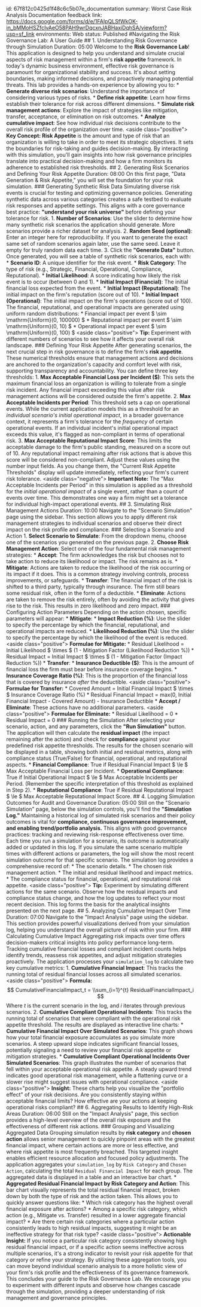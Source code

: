 id: 67f812c0425d1f48c6c5b07e_documentation
summary: Worst Case Risk Analysis Documentation
feedback link: https://docs.google.com/forms/d/e/1FAIpQLSfWkOK-in_bMMoHSZfcIvAeO58PAH9wrDqcxnJABHaxiDqhSA/viewform?usp=sf_link
environments: Web
status: Published
#Navigating the Risk Governance Lab: A User Guide  ## 1. Understanding Risk Governance through Simulation Duration: 05:00  Welcome to the **Risk Governance Lab**! This application is designed to help you understand and simulate crucial aspects of risk management within a firm's **risk appetite** framework. In today's dynamic business environment, effective risk governance is paramount for organizational stability and success. It's about setting boundaries, making informed decisions, and proactively managing potential threats.  This lab provides a hands-on experience by allowing you to: *   **Generate diverse risk scenarios**: Understand the importance of considering various types of risks. *   **Define risk appetite**: Learn how firms establish their tolerance for risk across different dimensions. *   **Simulate risk management actions**: Explore the impact of strategies like mitigation, transfer, acceptance, or elimination on risk outcomes. *   **Analyze cumulative impact**: See how individual risk decisions contribute to the overall risk profile of the organization over time.  <aside class=\"positive\"> <b>Key Concept: Risk Appetite</b> is the amount and type of risk that an organization is willing to take in order to meet its strategic objectives. It sets the boundaries for risk-taking and guides decision-making. </aside>  By interacting with this simulation, you'll gain insights into how risk governance principles translate into practical decision-making and how a firm monitors its adherence to established risk thresholds.  ## 2. Generating Risk Scenarios and Defining Your Risk Appetite Duration: 08:00  On this first page, \"Data Generation & Risk Appetite,\" you will set the foundation for your risk simulation.  ### Generating Synthetic Risk Data  Simulating diverse risk events is crucial for testing and optimizing governance policies. Generating synthetic data across various categories creates a safe testbed to evaluate risk responses and appetite settings. This aligns with a core governance best practice: **\"understand your risk universe\"** before defining your tolerance for risk.  1.  **Number of Scenarios**: Use the slider to determine how many synthetic risk scenarios the application should generate. More scenarios provide a richer dataset for analysis. 2.  **Random Seed (optional)**: Enter an integer here for reproducibility. If you want to generate the exact same set of random scenarios again later, use the same seed. Leave it empty for truly random data each time. 3.  Click the **\"Generate Data\"** button.  Once generated, you will see a table of synthetic risk scenarios, each with: *   **Scenario ID**: A unique identifier for the risk event. *   **Risk Category**: The type of risk (e.g., Strategic, Financial, Operational, Compliance, Reputational). *   **Initial Likelihood**: A score indicating how likely the risk event is to occur (between 0 and 1). *   **Initial Impact (Financial)**: The initial financial loss expected from the event. *   **Initial Impact (Reputational)**: The initial impact on the firm's reputation (score out of 10). *   **Initial Impact (Operational)**: The initial impact on the firm's operations (score out of 100).  The financial, reputational, and operational impacts are generated using uniform random distributions: *   Financial impact per event $ \\sim \\mathrm{Uniform}(0, 100000) $ *   Reputational impact per event $ \\sim \\mathrm{Uniform}(0, 10) $ *   Operational impact per event $ \\sim \\mathrm{Uniform}(0, 100) $  <aside class=\"positive\"> <b>Tip:</b> Experiment with different numbers of scenarios to see how it affects your overall risk landscape. </aside>  ### Defining Your Risk Appetite  After generating scenarios, the next crucial step in risk governance is to define the firm's **risk appetite**. These numerical thresholds ensure that management actions and decisions are anchored to the organization's capacity and comfort level with risk, supporting transparency and accountability.  You can define three key thresholds:  1.  **Max Acceptable Financial Loss per Incident ($)**: This sets the maximum financial loss an organization is willing to tolerate from a single risk incident. Any financial impact exceeding this value after risk management actions will be considered outside the firm's appetite. 2.  **Max Acceptable Incidents per Period**: This threshold sets a cap on operational events. While the current application models this as a threshold for an *individual scenario's initial operational impact*, in a broader governance context, it represents a firm's tolerance for the *frequency* of certain operational events. If an individual incident's initial operational impact exceeds this value, it's flagged as non-compliant in terms of operational risk. 3.  **Max Acceptable Reputational Impact Score**: This limits the acceptable damage to the firm's public standing, measured on a score out of 10. Any reputational impact remaining after risk actions that is above this score will be considered non-compliant.  Adjust these values using the number input fields. As you change them, the \"Current Risk Appetite Thresholds\" display will update immediately, reflecting your firm's current risk tolerance.  <aside class=\"negative\"> <b>Important Note:</b> The \"Max Acceptable Incidents per Period\" in this simulation is applied as a threshold for the *initial operational impact* of a single event, rather than a count of events over time. This demonstrates one way a firm might set a tolerance for individual high-impact operational events. </aside>  ## 3. Simulating Risk Management Actions Duration: 10:00  Navigate to the \"Scenario Simulation\" page using the sidebar. This section allows you to apply different risk management strategies to individual scenarios and observe their direct impact on the risk profile and compliance.  ### Selecting a Scenario and Action  1.  **Select Scenario to Simulate**: From the dropdown menu, choose one of the scenarios you generated on the previous page. 2.  **Choose Risk Management Action**: Select one of the four fundamental risk management strategies:     *   **Accept**: The firm acknowledges the risk but chooses not to take action to reduce its likelihood or impact. The risk remains as is.     *   **Mitigate**: Actions are taken to reduce the likelihood of the risk occurring or its impact if it does. This is a common strategy involving controls, process improvements, or safeguards.     *   **Transfer**: The financial impact of the risk is shifted to a third party, typically through insurance. The firm still bears some residual risk, often in the form of a deductible.     *   **Eliminate**: Actions are taken to remove the risk entirely, often by avoiding the activity that gives rise to the risk. This results in zero likelihood and zero impact.  ### Configuring Action Parameters  Depending on the action chosen, specific parameters will appear:  *   **Mitigate**:     *   **Impact Reduction (%)**: Use the slider to specify the percentage by which the financial, reputational, and operational impacts are reduced.     *   **Likelihood Reduction (%)**: Use the slider to specify the percentage by which the likelihood of the event is reduced.      <aside class=\"positive\">     <b>Formulae for Mitigate:</b>     *   Residual Likelihood = Initial Likelihood $ \\times $ (1 - Mitigation Factor (Likelihood Reduction %))     *   Residual Impact = Initial Impact $ \\times $ (1 - Mitigation Factor (Impact Reduction %))     </aside>  *   **Transfer**:     *   **Insurance Deductible ($)**: This is the amount of financial loss the firm must bear before insurance coverage begins.     *   **Insurance Coverage Ratio (%)**: This is the proportion of the financial loss that is covered by insurance *after* the deductible.      <aside class=\"positive\">     <b>Formulae for Transfer:</b>     *   Covered Amount = Initial Financial Impact $ \\times $ Insurance Coverage Ratio (%)     *   Residual Financial Impact = max(0, Initial Financial Impact - Covered Amount) - Insurance Deductible     </aside>  *   **Accept / Eliminate**: These actions have no additional parameters.      <aside class=\"positive\">     <b>Formulae for Eliminate:</b>     *   Residual Likelihood = 0     *   Residual Impact = 0     </aside>  ### Running the Simulation  After selecting your scenario, action, and any parameters, click the **\"Run Simulation\"** button.  The application will then calculate the **residual impact** (the impact remaining after the action) and check for **compliance** against your predefined risk appetite thresholds. The results for the chosen scenario will be displayed in a table, showing both initial and residual metrics, along with compliance status (True/False) for financial, operational, and reputational aspects.  *   **Financial Compliance**: True if Residual Financial Impact $ \\le $ Max Acceptable Financial Loss per Incident. *   **Operational Compliance**: True if Initial Operational Impact $ \\le $ Max Acceptable Incidents per Period. (Remember the specific interpretation of this threshold as explained in Step 2). *   **Reputational Compliance**: True if Residual Reputational Impact $ \\le $ Max Acceptable Reputational Impact Score.  ## 4. Logging Simulation Outcomes for Audit and Governance Duration: 05:00  Still on the \"Scenario Simulation\" page, below the simulation controls, you'll find the **\"Simulation Log.\"**  Maintaining a historical log of simulated risk scenarios and their policy outcomes is vital for **compliance, continuous governance improvement, and enabling trend/portfolio analysis.** This aligns with good governance practices: tracking and reviewing risk-response effectiveness over time.  Each time you run a simulation for a scenario, its outcome is automatically added or updated in this log. If you simulate the same scenario multiple times with different actions or parameters, the log will show the most recent simulation outcome for that specific scenario.  The simulation log provides a comprehensive record of: *   The scenario details. *   The chosen risk management action. *   The initial and residual likelihood and impact metrics. *   The compliance status for financial, operational, and reputational risk appetite.  <aside class=\"positive\"> <b>Tip:</b> Experiment by simulating different actions for the same scenario. Observe how the residual impacts and compliance status change, and how the log updates to reflect your most recent decision. </aside>  This log forms the basis for the analytical insights presented on the next page.  ## 5. Analyzing Cumulative Impact Over Time Duration: 07:00  Navigate to the \"Impact Analysis\" page using the sidebar. This section provides powerful visualizations derived from your simulation log, helping you understand the overall picture of risk within your firm.  ### Calculating Cumulative Impact  Aggregating risk impacts over time offers decision-makers critical insights into policy performance long-term. Tracking cumulative financial losses and compliant incident counts helps identify trends, reassess risk appetites, and adjust mitigation strategies proactively.  The application processes your `simulation_log` to calculate two key cumulative metrics:  1.  **Cumulative Financial Impact**: This tracks the running total of residual financial losses across all simulated scenarios.      <aside class=\"positive\">     <b>Formula:</b>     $$ CumulativeFinancialImpact_t = \\sum_{i=1}^{t} ResidualFinancialImpact_i $$     Where $t$ is the current scenario in the log, and $i$ iterates through previous scenarios.     </aside>  2.  **Cumulative Compliant Operational Incidents**: This tracks the running total of scenarios that were compliant with the operational risk appetite threshold.  The results are displayed as interactive line charts:  *   **Cumulative Financial Impact Over Simulated Scenarios**: This graph shows how your total financial exposure accumulates as you simulate more scenarios. A steep upward slope indicates significant financial losses, potentially signaling a need to review your financial risk appetite or mitigation strategies. *   **Cumulative Compliant Operational Incidents Over Simulated Scenarios**: This graph illustrates the number of scenarios that fell within your acceptable operational risk appetite. A steady upward trend indicates good operational risk management, while a flattening curve or a slower rise might suggest issues with operational compliance.  <aside class=\"positive\"> <b>Insight:</b> These charts help you visualize the \"portfolio effect\" of your risk decisions. Are you consistently staying within acceptable financial limits? How effective are your actions at keeping operational risks compliant? </aside>  ## 6. Aggregating Results to Identify High-Risk Areas Duration: 06:00  Still on the \"Impact Analysis\" page, this section provides a high-level overview of the overall risk exposure and the effectiveness of different risk actions.  ### Grouping and Visualizing Aggregated Data  Grouping simulation results by **risk category** and **chosen action** allows senior management to quickly pinpoint areas with the greatest financial impact, where certain actions are more or less effective, and where risk appetite is most frequently breached. This targeted insight enables efficient resource allocation and focused policy adjustments.  The application aggregates your `simulation_log` by `Risk Category` and `Chosen Action`, calculating the total `Residual Financial Impact` for each group. The aggregated data is displayed in a table and an interactive bar chart.  *   **Aggregated Residual Financial Impact by Risk Category and Action**: This bar chart visually represents the total residual financial impact, broken down by both the type of risk and the action taken. This allows you to quickly answer questions like:     *   Which risk category has the highest overall financial exposure after actions?     *   Among a specific risk category, which action (e.g., Mitigate vs. Transfer) resulted in a lower aggregate financial impact?     *   Are there certain risk categories where a particular action consistently leads to high residual impacts, suggesting it might be an ineffective strategy for that risk type?  <aside class=\"positive\"> <b>Actionable Insight:</b> If you notice a particular risk category consistently showing high residual financial impact, or if a specific action seems ineffective across multiple scenarios, it's a strong indicator to revisit your risk appetite for that category or refine your strategy. </aside>  By utilizing these aggregation tools, you can move beyond individual scenario analysis to a more holistic view of your firm's risk profile and the effectiveness of its governance framework.  This concludes your guide to the Risk Governance Lab. We encourage you to experiment with different inputs and observe how changes cascade through the simulation, providing a deeper understanding of risk management and governance principles.